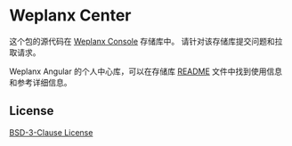 # Weplanx Center

这个包的源代码在 [Weplanx Console](https://github.com/weplanx/console) 存储库中。 请针对该存储库提交问题和拉取请求。

Weplanx Angular 的个人中心库，可以在存储库 [README](https://github.com/weplanx/console/blob/main/README.md) 文件中找到使用信息和参考详细信息。

## License

[BSD-3-Clause License](https://github.com/weplanx/console/blob/main/LICENSE)
